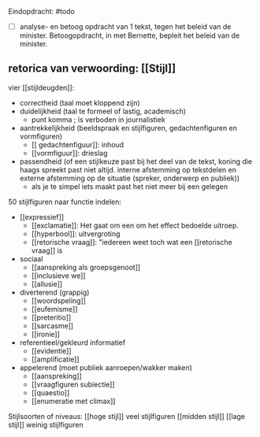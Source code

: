 
Eindopdracht:
#todo 
- [ ] analyse- en betoog opdracht van 1 tekst, tegen het beleid van de minister. Betoogopdracht, in met Bernette, bepleit het beleid van de minister.

## retorica van verwoording: [[Stijl]]
vier [[stijldeugden]]:
- correctheid (taal moet kloppend zijn)
- duidelijkheid (taal te formeel of lastig, academisch)
	- punt komma ; is verboden in journalistiek
- aantrekkelijkheid (beeldspraak en stijlfiguren, gedachtenfiguren en vormfiguren)
	- [[ gedachtenfiguur]]: inhoud
	- [[vormfiguur]]: drieslag
- passendheid (of een stijlkeuze past bij het deel van de tekst, koning die haags spreekt past niet altijd. interne afstemming op tekstdelen en externe afstemming op de situatie (spreker, onderwerp en publiek))
	- als je te simpel iets maakt past het niet meer bij een gelegen

50 stijlfiguren naar functie indelen:
- [[expressief]]
	- [[exclamatie]]: Het gaat om een om het effect bedoelde uitroep.
	- [[hyperbool]]: uitvergroting
	- [[retorische vraag]]: "iedereen weet toch wat een [[retorische vraag]] is
- sociaal
	- [[aanspreking als groepsgenoot]]
	- [[inclusieve we]]
	- [[allusie]]
- diverterend (grappig)
	- [[woordspeling]]
	- [[eufemisme]]
	- [[preteritio]]
	- [[sarcasme]]
	- [[ironie]]
- referentieel/gekleurd informatief
	- [[evidentie]]
	- [[amplificatie]]
- appelerend (moet publiek aanroepen/wakker maken)
	- [[aanspreking]]
	- [[vraagfiguren subiectie]]
	- [[quaestio]]
	- [[enumeratie met climax]]

Stijlsoorten of niveaus: 
[[hoge stijl]] veel stijlfiguren
[[midden stijl]] 
[[lage stijl]] weinig stijlfiguren


